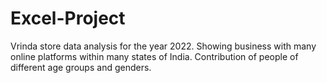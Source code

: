 # Excel-Project
Vrinda store data analysis for the year 2022. 
Showing business with many online platforms within many states of India.
Contribution of people of different age groups and genders.
